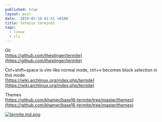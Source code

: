 ```yaml
---
published: true
layout: post
date: '2019-02-18 01:41 +0100'
title: Termite terminal
tags:
  - linux
  - cli
---
```

Git  
[https://github.com/thestinger/termite](https://github.com/thestinger/termite)

Ctrl+shift+space is vim-like normal mode, ctrl+v becomes block selection in this mode.  
[https://wiki.archlinux.org/index.php/termite](https://wiki.archlinux.org/index.php/termite)  

Themes  
[https://github.com/khamer/base16-termite/tree/master/themes](https://github.com/khamer/base16-termite/tree/master/themes)

[![termite.md.png](https://cdn.scrot.moe/images/2019/02/18/termite.md.png)](https://scrot.moe/image/aDCEy)
